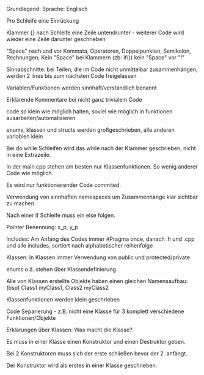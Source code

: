 Grundlegend:
Sprache: Englisch

Pro Schleife eine Einrückung

Klammer {} nach Schleife eine Zeile untendrunter - weiterer Code wird wieder eine Zeile darunter geschrieben

"Space" nach und vor Kommata, Operatoren, Doppelpunkten, Semikolon, Rechnungen; Kein "Space" bei Klammern (zb: if()) kein "Space" vor "!"

Sinnabschnitte: bei Teilen, die im Code nicht unmittelbar zusammenhängen, werden 2 lines bis zum nächsten Code freigelassen

Variablen/Funktionen werden sinnhaft/verständlich benannt

Erklärende Kommentare bei nicht ganz trivialem Code

code so klein wie möglich halten, soviel wie möglich in funktionen ausarbeiten/automatisieren

enums, klassen und structs werden großgeschrieben, alle anderen variablen klein

Bei do while Schleifen wird das while nach der Klammer geschrieben, nicht in eine Extrazeile.

In der main.cpp stehen am besten nur Klassenfunktionen. So wenig anderer Code wie möglich.

Es wird nur funktionierender Code commited.

Verwendung von sinnhaften namespaces um Zusammenhänge klar sichtbar zu machen.

Nach einer if Schleife muss ein else folgen.

Pointer Benennung: x_p, y_p


Includes:
Am Anfang des Codes immer #Pragma once, danach .h und .cpp und alle includes, sortiert nach alphabetischer reihenfolge

Klassen:
In Klassen immer Verwendung von public und protected/private

enums o.ä. stehen über Klassendefinierung

Alle von Klassen erstellte Objekte haben einen gleichen Namensaufbau: (bsp) Class1 myClass1, Class2 myClass2

Klassenfunktionen werden klein geschrieben

Code Separierung - z.B. nicht eine Klasse für 3 komplett verschiedene Funktionen/Objekte

Erklärungen über Klassen: Was macht die Klasse?

Es muss in einer Klasse einen Konstruktor und einen Destruktor geben.

Bei 2 Konstruktoren muss sich der erste schließen bevor der 2. anfängt.

Der Konstruktor wird als erstes in einer Klasse geschrieben.
